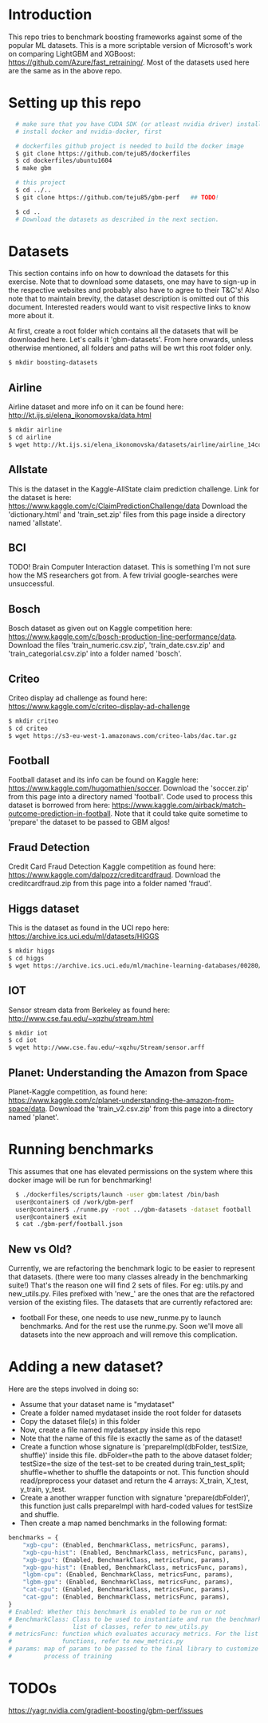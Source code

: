 # Introduction
This repo tries to benchmark boosting frameworks against some of the popular
ML datasets. This is a more scriptable version of Microsoft's work on comparing
LightGBM and XGBoost: https://github.com/Azure/fast_retraining/. Most of the
datasets used here are the same as in the above repo.

# Setting up this repo
```bash
  # make sure that you have CUDA SDK (or atleast nvidia driver) installed
  # install docker and nvidia-docker, first

  # dockerfiles github project is needed to build the docker image
  $ git clone https://github.com/teju85/dockerfiles
  $ cd dockerfiles/ubuntu1604
  $ make gbm

  # this project
  $ cd ../..
  $ git clone https://github.com/teju85/gbm-perf   ## TODO!

  $ cd ..
  # Download the datasets as described in the next section.
```

# Datasets
This section contains info on how to download the datasets for this exercise.
Note that to download some datasets, one may have to sign-up in the respective
websites and probably also have to agree to their T&C's! Also note that to
maintain brevity, the dataset description is omitted out of this document.
Interested readers would want to visit respective links to know more about it.

At first, create a root folder which contains all the datasets that will be
downloaded here. Let's calls it 'gbm-datasets'. From here onwards, unless
otherwise mentioned, all folders and paths will be wrt this root folder only.
```bash
$ mkdir boosting-datasets
```

## Airline
Airline dataset and more info on it can be found here:
http://kt.ijs.si/elena_ikonomovska/data.html
```bash
$ mkdir airline
$ cd airline
$ wget http://kt.ijs.si/elena_ikonomovska/datasets/airline/airline_14col.data.bz2
```

## Allstate
This is the dataset in the Kaggle-AllState claim prediction challenge. Link for
the dataset is here: https://www.kaggle.com/c/ClaimPredictionChallenge/data
Download the 'dictionary.html' and 'train_set.zip' files from this page inside a
directory named 'allstate'.

## BCI
TODO!
Brain Computer Interaction dataset. This is something I'm not sure how the MS
researchers got from. A few trivial google-searches were unsuccessful.

## Bosch
Bosch dataset as given out on Kaggle competition here:
https://www.kaggle.com/c/bosch-production-line-performance/data. Download the
files 'train_numeric.csv.zip', 'train_date.csv.zip' and
'train_categorial.csv.zip' into a folder named 'bosch'.

## Criteo
Criteo display ad challenge as found here:
https://www.kaggle.com/c/criteo-display-ad-challenge
```bash
$ mkdir criteo
$ cd criteo
$ wget https://s3-eu-west-1.amazonaws.com/criteo-labs/dac.tar.gz
```

## Football
Football dataset and its info can be found on Kaggle here:
https://www.kaggle.com/hugomathien/soccer. Download the 'soccer.zip' from this
page into a directory named 'football'. Code used to process this dataset is
borrowed from here:
https://www.kaggle.com/airback/match-outcome-prediction-in-football. Note that
it could take quite sometime to 'prepare' the dataset to be passed to GBM algos!

## Fraud Detection
Credit Card Fraud Detection Kaggle competition as found here:
https://www.kaggle.com/dalpozz/creditcardfraud. Download the creditcardfraud.zip
from this page into a folder named 'fraud'.

## Higgs dataset
This is the dataset as found in the UCI repo here:
https://archive.ics.uci.edu/ml/datasets/HIGGS
```bash
$ mkdir higgs
$ cd higgs
$ wget https://archive.ics.uci.edu/ml/machine-learning-databases/00280/HIGGS.csv.gz
```

## IOT
Sensor stream data from Berkeley as found here:
http://www.cse.fau.edu/~xqzhu/stream.html
```bash
$ mkdir iot
$ cd iot
$ wget http://www.cse.fau.edu/~xqzhu/Stream/sensor.arff
```

## Planet: Understanding the Amazon from Space
Planet-Kaggle competition, as found here:
https://www.kaggle.com/c/planet-understanding-the-amazon-from-space/data.
Download the 'train_v2.csv.zip' from this page into a directory named 'planet'.

# Running benchmarks
This assumes that one has elevated permissions on the system where this docker
image will be run for benchmarking!
```bash
  $ ./dockerfiles/scripts/launch -user gbm:latest /bin/bash
  user@container$ cd /work/gbm-perf
  user@container$ ./runme.py -root ../gbm-datasets -dataset football
  user@container$ exit
  $ cat ./gbm-perf/football.json
```

## New vs Old?
Currently, we are refactoring the benchmark logic to be easier to represent that
datasets. (there were too many classes already in the benchmarking suite!)
That's the reason one will find 2 sets of files. For eg: utils.py and
new_utils.py. Files prefixed with 'new_' are the ones that are the refactored
version of the existing files. The datasets that are currently refactored are:
* football
For these, one needs to use new_runme.py to launch benchmarks. And for the rest
use the runme.py. Soon we'll move all datasets into the new approach and will
remove this complication.

# Adding a new dataset?
Here are the steps involved in doing so:
* Assume that your dataset name is "mydataset"
* Create a folder named mydataset inside the root folder for datasets
* Copy the dataset file(s) in this folder
* Now, create a file named mydataset.py inside this repo
* Note that the name of this file is exactly the same as of the dataset!
* Create a function whose signature is 'prepareImpl(dbFolder, testSize, shuffle)'
  inside this file. dbFolder=the path to the above dataset folder; testSize=the
  size of the test-set to be created during train_test_split; shuffle=whether to
  shuffle the datapoints or not. This function should read/preprocess your
  dataset and return the 4 arrays: X_train, X_test, y_train, y_test.
* Create a another wrapper function with signature 'prepare(dbFolder)', this
  function just calls prepareImpl with hard-coded values for testSize and
  shuffle.
* Then create a map named benchmarks in the following format:
```python
benchmarks = {
    "xgb-cpu": (Enabled, BenchmarkClass, metricsFunc, params),
    "xgb-cpu-hist": (Enabled, BenchmarkClass, metricsFunc, params),
    "xgb-gpu": (Enabled, BenchmarkClass, metricsFunc, params),
    "xgb-gpu-hist": (Enabled, BenchmarkClass, metricsFunc, params),
    "lgbm-cpu": (Enabled, BenchmarkClass, metricsFunc, params),
    "lgbm-gpu": (Enabled, BenchmarkClass, metricsFunc, params),
    "cat-cpu": (Enabled, BenchmarkClass, metricsFunc, params),
    "cat-gpu": (Enabled, BenchmarkClass, metricsFunc, params),
}
# Enabled: Whether this benchmark is enabled to be run or not
# BenchmarkClass: Class to be used to instantiate and run the benchmark. For the
#                 list of classes, refer to new_utils.py
# metricsFunc: function which evaluates accuracy metrics. For the list of such
#              functions, refer to new_metrics.py
# params: map of params to be passed to the final library to customize the
#         process of training
```

# TODOs
https://yagr.nvidia.com/gradient-boosting/gbm-perf/issues
